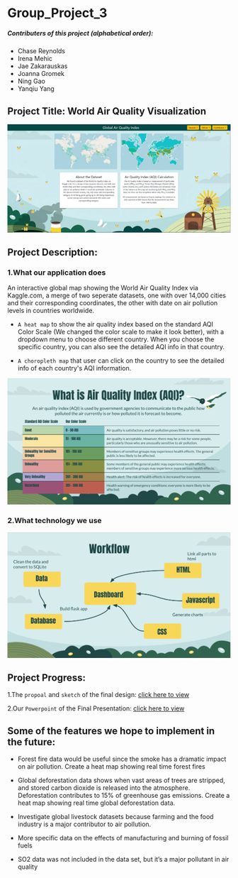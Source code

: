# Group_Project_3

##### Contributers of this project (alphabetical order):

* Chase Reynolds
* Irena Mehic
* Jae Zakarauskas
* Joanna Gromek
* Ning Gao
* Yanqiu Yang

## **Project Title:** World Air Quality Visualization

![Alt text](images_for_Readme/Frontpage.png)

## Project Description:

### 1.What our application does

An interactive global map showing the World Air Quality Index via Kaggle.com, a merge of two seperate datasets, one with over 14,000 cities and their corresponding coordinates, the other with date on air pollution levels in countries worldwide.

* `A heat map` to show the air quality index based on the standard AQI Color Scale (We changed the color scale to make it look better), with a dropdown menu to choose different country. When you choose the specific country, you can also see the detailed AQI info in that country.

* `A choropleth map` that user can click on the country to see the detailed info of each country's AQI information.

![Alt text](images_for_Readme/AirQualityIndex.png)

### 2.What technology we use  

![Alt text](images_for_Readme/workflow.png)

## Project Progress:

1.The `propoal` and `sketch` of the final design: [click here to view](https://docs.google.com/document/d/1Uli1vOUb7PEUKXBcVxqaCytV_qjJDPO5XU5dzwbJ1nw/edit)

2.Our `Powerpoint` of the Final Presentation: [click here to view](https://docs.google.com/presentation/d/1kvcP9HexeMtknjB-pfObAaPZ7VYi2Y6oQ0_z3h6_T6s/edit#slide=id.g157f507e881_0_22)

## Some of the features we hope to implement in the future:

* Forest fire data would be useful since the smoke has a dramatic impact on air pollution. Create a heat map showing real time forest fires

* Global deforestation data shows when vast areas of trees are stripped, and stored carbon dioxide is released into the atmosphere. Deforestation contributes to 15% of greenhouse gas emissions. Create a heat map showing real time global deforestation data.
* Investigate global livestock datasets because farming and the food industry is a major contributor to air pollution.
* More specific data on the effects of manufacturing and burning of fossil fuels
* SO2 data was not included in the data set, but it’s a major pollutant in air quality
